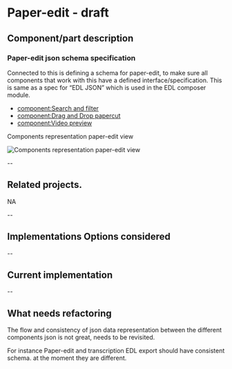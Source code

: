 # Paper-edit - draft



<!--
- Component/part description 
- Related projects. Eg parts that look good, or previous implementations. But might not be considered for implementation options 
- Implementations Options considered
- Current implementation 
- What needs refactoring 
--> 

## Component/part description

### Paper-edit json schema specification
Connected to this is defining a schema for paper-edit, to make sure all components that work with this have a defined interface/specification.  This is same as a spec for “EDL JSON” which is used in the EDL composer module. 

<!-- link to appendix example -->

- [component:Search and filter ](/paper-edit/paper-edit/paper-editsearch-filter.md)
- [component:Drag and Drop papercut ](/paper-edit/paper-edit/paper-editdrag-and-drop.md)
- [component:Video preview ](/paper-edit/paper-edit/paper-editvideo-preview.md)

Components representation paper-edit view

![Components representation paper-edit view
](/assets/components_representation_paperedit_view.png)

<!-- google diagram
https://docs.google.com/document/d/12mUuXAtE65vhy5Sm0tmKRdgXGMn_Ob4RZEs9T5uDPkM/edit# 

https://docs.google.com/document/d/12mUuXAtE65vhy5Sm0tmKRdgXGMn_Ob4RZEs9T5uDPkM/edit#
-->



--
## Related projects.

NA

--
## Implementations Options considered





--
## Current implementation






--
## What needs refactoring

The flow and consistency of json data representation between the different components json is not great, needs to be revisited.

For instance Paper-edit and transcription EDL export should have consistent schema. at the moment they are different. 
